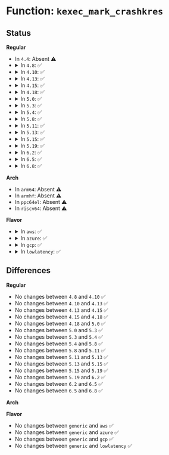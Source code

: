 # Function: <code>kexec_mark_crashkres</code>

## Status
<b>Regular</b>
<ul>
<li>
In <code>4.4</code>: Absent ⚠️
</li>
<li>
<details>
<summary>In <code>4.8</code>: ✅</summary>

```c
void kexec_mark_crashkres(bool protect);
```

**Collision:** Unique Static

**Inline:** No

**Transformation:** False

**Instances:**

```
In arch/x86/kernel/machine_kexec_64.c (ffffffff8105b8b0)
Location: arch/x86/kernel/machine_kexec_64.c:563
Inline: False
Direct callers:
  - arch/x86/kernel/machine_kexec_64.c:arch_kexec_unprotect_crashkres
  - arch/x86/kernel/machine_kexec_64.c:arch_kexec_protect_crashkres
```
**Symbols:**

```
ffffffff8105b8b0-ffffffff8105b941: kexec_mark_crashkres (STB_LOCAL)
```
</details>
</li>
<li>
<details>
<summary>In <code>4.10</code>: ✅</summary>

```c
void kexec_mark_crashkres(bool protect);
```

**Collision:** Unique Static

**Inline:** No

**Transformation:** False

**Instances:**

```
In arch/x86/kernel/machine_kexec_64.c (ffffffff8105e840)
Location: arch/x86/kernel/machine_kexec_64.c:564
Inline: False
Direct callers:
  - arch/x86/kernel/machine_kexec_64.c:arch_kexec_unprotect_crashkres
  - arch/x86/kernel/machine_kexec_64.c:arch_kexec_protect_crashkres
```
**Symbols:**

```
ffffffff8105e840-ffffffff8105e8ce: kexec_mark_crashkres (STB_LOCAL)
```
</details>
</li>
<li>
<details>
<summary>In <code>4.13</code>: ✅</summary>

```c
void kexec_mark_crashkres(bool protect);
```

**Collision:** Unique Static

**Inline:** No

**Transformation:** False

**Instances:**

```
In arch/x86/kernel/machine_kexec_64.c (ffffffff8105ded0)
Location: arch/x86/kernel/machine_kexec_64.c:582
Inline: False
Direct callers:
  - arch/x86/kernel/machine_kexec_64.c:arch_kexec_unprotect_crashkres
  - arch/x86/kernel/machine_kexec_64.c:arch_kexec_protect_crashkres
```
**Symbols:**

```
ffffffff8105ded0-ffffffff8105df5e: kexec_mark_crashkres (STB_LOCAL)
```
</details>
</li>
<li>
<details>
<summary>In <code>4.15</code>: ✅</summary>

```c
void kexec_mark_crashkres(bool protect);
```

**Collision:** Unique Static

**Inline:** No

**Transformation:** False

**Instances:**

```
In arch/x86/kernel/machine_kexec_64.c (ffffffff81061b90)
Location: arch/x86/kernel/machine_kexec_64.c:585
Inline: False
Direct callers:
  - arch/x86/kernel/machine_kexec_64.c:arch_kexec_unprotect_crashkres
  - arch/x86/kernel/machine_kexec_64.c:arch_kexec_protect_crashkres
```
**Symbols:**

```
ffffffff81061b90-ffffffff81061c1e: kexec_mark_crashkres (STB_LOCAL)
```
</details>
</li>
<li>
<details>
<summary>In <code>4.18</code>: ✅</summary>

```c
void kexec_mark_crashkres(bool protect);
```

**Collision:** Unique Static

**Inline:** No

**Transformation:** False

**Instances:**

```
In arch/x86/kernel/machine_kexec_64.c (ffffffff81064c00)
Location: arch/x86/kernel/machine_kexec_64.c:535
Inline: False
Direct callers:
  - arch/x86/kernel/machine_kexec_64.c:arch_kexec_unprotect_crashkres
  - arch/x86/kernel/machine_kexec_64.c:arch_kexec_protect_crashkres
```
**Symbols:**

```
ffffffff81064c00-ffffffff81064c8a: kexec_mark_crashkres (STB_LOCAL)
```
</details>
</li>
<li>
<details>
<summary>In <code>5.0</code>: ✅</summary>

```c
void kexec_mark_crashkres(bool protect);
```

**Collision:** Unique Static

**Inline:** No

**Transformation:** False

**Instances:**

```
In arch/x86/kernel/machine_kexec_64.c (ffffffff8106a8b0)
Location: arch/x86/kernel/machine_kexec_64.c:535
Inline: False
Direct callers:
  - arch/x86/kernel/machine_kexec_64.c:arch_kexec_unprotect_crashkres
  - arch/x86/kernel/machine_kexec_64.c:arch_kexec_protect_crashkres
```
**Symbols:**

```
ffffffff8106a8b0-ffffffff8106a93a: kexec_mark_crashkres (STB_LOCAL)
```
</details>
</li>
<li>
<details>
<summary>In <code>5.3</code>: ✅</summary>

```c
void kexec_mark_crashkres(bool protect);
```

**Collision:** Unique Static

**Inline:** No

**Transformation:** False

**Instances:**

```
In arch/x86/kernel/machine_kexec_64.c (ffffffff8106e5d0)
Location: arch/x86/kernel/machine_kexec_64.c:633
Inline: False
Direct callers:
  - arch/x86/kernel/machine_kexec_64.c:arch_kexec_unprotect_crashkres
  - arch/x86/kernel/machine_kexec_64.c:arch_kexec_protect_crashkres
```
**Symbols:**

```
ffffffff8106e5d0-ffffffff8106e65a: kexec_mark_crashkres (STB_LOCAL)
```
</details>
</li>
<li>
<details>
<summary>In <code>5.4</code>: ✅</summary>

```c
void kexec_mark_crashkres(bool protect);
```

**Collision:** Unique Static

**Inline:** No

**Transformation:** False

**Instances:**

```
In arch/x86/kernel/machine_kexec_64.c (ffffffff8106fb80)
Location: arch/x86/kernel/machine_kexec_64.c:633
Inline: False
Direct callers:
  - arch/x86/kernel/machine_kexec_64.c:arch_kexec_unprotect_crashkres
  - arch/x86/kernel/machine_kexec_64.c:arch_kexec_protect_crashkres
```
**Symbols:**

```
ffffffff8106fb80-ffffffff8106fc0a: kexec_mark_crashkres (STB_LOCAL)
```
</details>
</li>
<li>
<details>
<summary>In <code>5.8</code>: ✅</summary>

```c
void kexec_mark_crashkres(bool protect);
```

**Collision:** Unique Static

**Inline:** No

**Transformation:** False

**Instances:**

```
In arch/x86/kernel/machine_kexec_64.c (ffffffff81076b90)
Location: arch/x86/kernel/machine_kexec_64.c:566
Inline: False
Direct callers:
  - arch/x86/kernel/machine_kexec_64.c:arch_kexec_unprotect_crashkres
  - arch/x86/kernel/machine_kexec_64.c:arch_kexec_protect_crashkres
```
**Symbols:**

```
ffffffff81076b90-ffffffff81076c01: kexec_mark_crashkres (STB_LOCAL)
```
</details>
</li>
<li>
<details>
<summary>In <code>5.11</code>: ✅</summary>

```c
void kexec_mark_crashkres(bool protect);
```

**Collision:** Unique Static

**Inline:** No

**Transformation:** False

**Instances:**

```
In arch/x86/kernel/machine_kexec_64.c (ffffffff810771c0)
Location: arch/x86/kernel/machine_kexec_64.c:566
Inline: False
Direct callers:
  - arch/x86/kernel/machine_kexec_64.c:arch_kexec_unprotect_crashkres
  - arch/x86/kernel/machine_kexec_64.c:arch_kexec_protect_crashkres
```
**Symbols:**

```
ffffffff810771c0-ffffffff81077231: kexec_mark_crashkres (STB_LOCAL)
```
</details>
</li>
<li>
<details>
<summary>In <code>5.13</code>: ✅</summary>

```c
void kexec_mark_crashkres(bool protect);
```

**Collision:** Unique Static

**Inline:** No

**Transformation:** False

**Instances:**

```
In arch/x86/kernel/machine_kexec_64.c (ffffffff81077c70)
Location: arch/x86/kernel/machine_kexec_64.c:566
Inline: False
Direct callers:
  - arch/x86/kernel/machine_kexec_64.c:arch_kexec_unprotect_crashkres
  - arch/x86/kernel/machine_kexec_64.c:arch_kexec_protect_crashkres
```
**Symbols:**

```
ffffffff81077c70-ffffffff81077ce1: kexec_mark_crashkres (STB_LOCAL)
```
</details>
</li>
<li>
<details>
<summary>In <code>5.15</code>: ✅</summary>

```c
void kexec_mark_crashkres(bool protect);
```

**Collision:** Unique Static

**Inline:** No

**Transformation:** False

**Instances:**

```
In arch/x86/kernel/machine_kexec_64.c (ffffffff81085470)
Location: arch/x86/kernel/machine_kexec_64.c:537
Inline: False
Direct callers:
  - arch/x86/kernel/machine_kexec_64.c:arch_kexec_unprotect_crashkres
  - arch/x86/kernel/machine_kexec_64.c:arch_kexec_protect_crashkres
```
**Symbols:**

```
ffffffff81085470-ffffffff810854e1: kexec_mark_crashkres (STB_LOCAL)
```
</details>
</li>
<li>
<details>
<summary>In <code>5.19</code>: ✅</summary>

```c
void kexec_mark_crashkres(bool protect);
```

**Collision:** Unique Static

**Inline:** No

**Transformation:** False

**Instances:**

```
In arch/x86/kernel/machine_kexec_64.c (ffffffff81095850)
Location: arch/x86/kernel/machine_kexec_64.c:546
Inline: False
Direct callers:
  - arch/x86/kernel/machine_kexec_64.c:arch_kexec_unprotect_crashkres
  - arch/x86/kernel/machine_kexec_64.c:arch_kexec_protect_crashkres
```
**Symbols:**

```
ffffffff81095850-ffffffff810958cd: kexec_mark_crashkres (STB_LOCAL)
```
</details>
</li>
<li>
<details>
<summary>In <code>6.2</code>: ✅</summary>

```c
void kexec_mark_crashkres(bool protect);
```

**Collision:** Unique Static

**Inline:** No

**Transformation:** False

**Instances:**

```
In arch/x86/kernel/machine_kexec_64.c (ffffffff810ab480)
Location: arch/x86/kernel/machine_kexec_64.c:546
Inline: False
Direct callers:
  - arch/x86/kernel/machine_kexec_64.c:arch_kexec_unprotect_crashkres
  - arch/x86/kernel/machine_kexec_64.c:arch_kexec_protect_crashkres
```
**Symbols:**

```
ffffffff810ab480-ffffffff810ab4fd: kexec_mark_crashkres (STB_LOCAL)
```
</details>
</li>
<li>
<details>
<summary>In <code>6.5</code>: ✅</summary>

```c
void kexec_mark_crashkres(bool protect);
```

**Collision:** Unique Static

**Inline:** No

**Transformation:** False

**Instances:**

```
In arch/x86/kernel/machine_kexec_64.c (ffffffff810af040)
Location: arch/x86/kernel/machine_kexec_64.c:535
Inline: False
Direct callers:
  - arch/x86/kernel/machine_kexec_64.c:arch_kexec_unprotect_crashkres
  - arch/x86/kernel/machine_kexec_64.c:arch_kexec_protect_crashkres
```
**Symbols:**

```
ffffffff810af040-ffffffff810af0bd: kexec_mark_crashkres (STB_LOCAL)
```
</details>
</li>
<li>
<details>
<summary>In <code>6.8</code>: ✅</summary>

```c
void kexec_mark_crashkres(bool protect);
```

**Collision:** Unique Static

**Inline:** No

**Transformation:** False

**Instances:**

```
In arch/x86/kernel/machine_kexec_64.c (ffffffff810b5bd0)
Location: arch/x86/kernel/machine_kexec_64.c:532
Inline: False
Direct callers:
  - arch/x86/kernel/machine_kexec_64.c:arch_kexec_unprotect_crashkres
  - arch/x86/kernel/machine_kexec_64.c:arch_kexec_protect_crashkres
```
**Symbols:**

```
ffffffff810b5bd0-ffffffff810b5c4d: kexec_mark_crashkres (STB_LOCAL)
```
</details>
</li>
</ul>
<b>Arch</b>
<ul>
<li>
In <code>arm64</code>: Absent ⚠️
</li>
<li>
In <code>armhf</code>: Absent ⚠️
</li>
<li>
In <code>ppc64el</code>: Absent ⚠️
</li>
<li>
In <code>riscv64</code>: Absent ⚠️
</li>
</ul>
<b>Flavor</b>
<ul>
<li>
<details>
<summary>In <code>aws</code>: ✅</summary>

```c
void kexec_mark_crashkres(bool protect);
```

**Collision:** Unique Static

**Inline:** No

**Transformation:** False

**Instances:**

```
In arch/x86/kernel/machine_kexec_64.c (ffffffff8106eb20)
Location: arch/x86/kernel/machine_kexec_64.c:633
Inline: False
Direct callers:
  - arch/x86/kernel/machine_kexec_64.c:arch_kexec_unprotect_crashkres
  - arch/x86/kernel/machine_kexec_64.c:arch_kexec_protect_crashkres
```
**Symbols:**

```
ffffffff8106eb20-ffffffff8106ebaa: kexec_mark_crashkres (STB_LOCAL)
```
</details>
</li>
<li>
<details>
<summary>In <code>azure</code>: ✅</summary>

```c
void kexec_mark_crashkres(bool protect);
```

**Collision:** Unique Static

**Inline:** No

**Transformation:** False

**Instances:**

```
In arch/x86/kernel/machine_kexec_64.c (ffffffff8105ebc0)
Location: arch/x86/kernel/machine_kexec_64.c:633
Inline: False
Direct callers:
  - arch/x86/kernel/machine_kexec_64.c:arch_kexec_unprotect_crashkres
  - arch/x86/kernel/machine_kexec_64.c:arch_kexec_protect_crashkres
```
**Symbols:**

```
ffffffff8105ebc0-ffffffff8105ec4a: kexec_mark_crashkres (STB_LOCAL)
```
</details>
</li>
<li>
<details>
<summary>In <code>gcp</code>: ✅</summary>

```c
void kexec_mark_crashkres(bool protect);
```

**Collision:** Unique Static

**Inline:** No

**Transformation:** False

**Instances:**

```
In arch/x86/kernel/machine_kexec_64.c (ffffffff8106efd0)
Location: arch/x86/kernel/machine_kexec_64.c:633
Inline: False
Direct callers:
  - arch/x86/kernel/machine_kexec_64.c:arch_kexec_unprotect_crashkres
  - arch/x86/kernel/machine_kexec_64.c:arch_kexec_protect_crashkres
```
**Symbols:**

```
ffffffff8106efd0-ffffffff8106f05a: kexec_mark_crashkres (STB_LOCAL)
```
</details>
</li>
<li>
<details>
<summary>In <code>lowlatency</code>: ✅</summary>

```c
void kexec_mark_crashkres(bool protect);
```

**Collision:** Unique Static

**Inline:** No

**Transformation:** False

**Instances:**

```
In arch/x86/kernel/machine_kexec_64.c (ffffffff81071250)
Location: arch/x86/kernel/machine_kexec_64.c:633
Inline: False
Direct callers:
  - arch/x86/kernel/machine_kexec_64.c:arch_kexec_unprotect_crashkres
  - arch/x86/kernel/machine_kexec_64.c:arch_kexec_protect_crashkres
```
**Symbols:**

```
ffffffff81071250-ffffffff810712da: kexec_mark_crashkres (STB_LOCAL)
```
</details>
</li>
</ul>

## Differences
<b>Regular</b>
<ul>
<li>
No changes between <code>4.8</code> and <code>4.10</code> ✅
</li>
<li>
No changes between <code>4.10</code> and <code>4.13</code> ✅
</li>
<li>
No changes between <code>4.13</code> and <code>4.15</code> ✅
</li>
<li>
No changes between <code>4.15</code> and <code>4.18</code> ✅
</li>
<li>
No changes between <code>4.18</code> and <code>5.0</code> ✅
</li>
<li>
No changes between <code>5.0</code> and <code>5.3</code> ✅
</li>
<li>
No changes between <code>5.3</code> and <code>5.4</code> ✅
</li>
<li>
No changes between <code>5.4</code> and <code>5.8</code> ✅
</li>
<li>
No changes between <code>5.8</code> and <code>5.11</code> ✅
</li>
<li>
No changes between <code>5.11</code> and <code>5.13</code> ✅
</li>
<li>
No changes between <code>5.13</code> and <code>5.15</code> ✅
</li>
<li>
No changes between <code>5.15</code> and <code>5.19</code> ✅
</li>
<li>
No changes between <code>5.19</code> and <code>6.2</code> ✅
</li>
<li>
No changes between <code>6.2</code> and <code>6.5</code> ✅
</li>
<li>
No changes between <code>6.5</code> and <code>6.8</code> ✅
</li>
</ul>
<b>Arch</b>
<ul>
</ul>
<b>Flavor</b>
<ul>
<li>
No changes between <code>generic</code> and <code>aws</code> ✅
</li>
<li>
No changes between <code>generic</code> and <code>azure</code> ✅
</li>
<li>
No changes between <code>generic</code> and <code>gcp</code> ✅
</li>
<li>
No changes between <code>generic</code> and <code>lowlatency</code> ✅
</li>
</ul>
